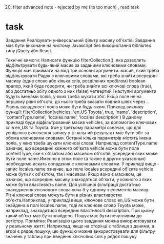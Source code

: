 20. filter advanced
    note - rejected by me (its too much) , read task

# task

Завдання
Реалізувати універсальний фільтр масиву об'єктів. Завдання має бути виконане на чистому Javascript без використання бібліотек типу jQuery або React.

Технічні вимоги:
Написати функцію filterCollection(), яка дозволить відфільтрувати будь-який масив за заданими ключовими словами.
Функція має приймати на вхід три основні аргументи:
масив, який треба відфільтрувати
Рядок з ключовими словами, які треба знайти всередині масиву (одне слово або кілька слів, розділених пробілом)
boolean прапор, який буде говорити, чи треба знайти всі ключові слова (true), або достатньо збігу одного з них (false)
четвертий і наступні аргументи будуть іменами полів, у яких треба шукати збіг. Якщо поле не на першому рівні об'єкта, до нього треба вказати повний шлях через .. Рівень вкладеності полів може бути будь-яким.
Приклад виклику функції:
filterCollection(vehicles, 'en_US Toyota', true, 'name', 'description', 'contentType.name', 'locales.name', 'locales.description')
В даному прикладі буде відфільтрований масив vehicles, за допомогою ключових слів en_US та Toyota. true у третьому параметрі означає, що для успішного включення запису у фінальний результат має бути збіг за обома ключовими словами. Останні кілька параметрів містять імена полів, у яких треба шукати ключові слова. Наприклад contentType.name означає, що всередині кожного об'єкта vehicle може бути поле contentType, яке є об'єктом або масивом об'єктів, усередині яких може бути поле name.Именно в этом поле (а также в других указанных) необходимо искать сопадения с ключевыми словами.
У прикладі вище - запис locales.name означає, що поле locales всередині об'єкта vehicle може бути як об'єктом, так і масивом. Якщо воно є масивом, це означає, що всередині масиву знаходяться об'єкти, у кожного з яких може бути властивість name. Для успішної фільтрації достатньо знаходження ключового слова хоча б у одному з елементів масиву.
Різні ключові слова можуть бути в різних властивостях об'єкта.Наприклад, у прикладі вище, ключове слово en_US може бути знайдено в полі locales.name, тоді як ключове слово Toyota може, наприклад, знаходитися всередині властивості description. При цьому такий об'єкт має бути знайдено.
Пошук має бути нечутливим до регістру.
Примітка:
Реалізацію цього завдання можна використовувати у реальному житті. Наприклад, якщо на сторінці є таблиця з даними, а вгорі є рядок пошуку, цю функцію можна використовувати для фільтру значень у таблиці при введенні ключових слів у рядок пошуку
